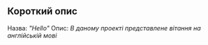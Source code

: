 ## **Короткий опис**

Назва:  *"Hello"*
Опис: *В даному проекті представлене вітання на англійській мові*
